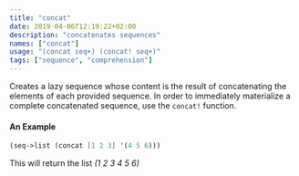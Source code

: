 ```yaml
---
title: "concat"
date: 2019-04-06T12:19:22+02:00
description: "concatenates sequences"
names: ["concat"]
usage: "(concat seq+) (concat! seq+)"
tags: ["sequence", "comprehension"]
---
```


Creates a lazy sequence whose content is the result of concatenating the elements of each provided sequence. In order to immediately materialize a complete concatenated sequence, use the `concat!` function.

#### An Example

```scheme
(seq->list (concat [1 2 3] '(4 5 6)))
```

This will return the list _(1 2 3 4 5 6)_

